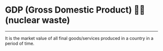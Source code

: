 # GDP (Gross Domestic Product) 🤮🤮(nuclear waste)
---
It is the market value of all final goods/services produced in a country in a period of time.